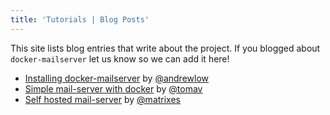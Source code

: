 ```yaml
---
title: 'Tutorials | Blog Posts'
---
```


This site lists blog entries that write about the project. If you blogged about `docker-mailserver` let us know so we can add it here!

- [Installing docker-mailserver](https://lowtek.ca/roo/2021/installing-docker-mailserver/) by [@andrewlow](https://github.com/andrewlow)
- [Simple mail-server with docker](https://tvi.al/simple-mail-server-with-docker/) by [@tomav](https://github.com/tomav)
- [Self hosted mail-server](https://www.ifthenel.se/self-hosted-mail-server/) by [@matrixes](https://github.com/matrixes)
